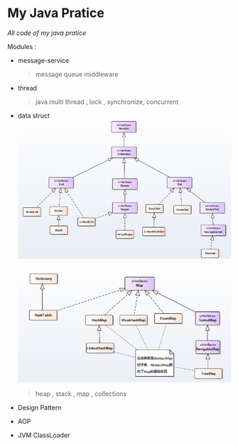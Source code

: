 # My Java Pratice
   _All code of my java pratice_

Modules :

 - message-service  
   > message queue middleware
 - thread
   > java multi thread , lock , synchronize, concurrent
 - data struct
   ![Collection](image/collection.png)
   
   ![Map](image/map.png)
   > heap , stack , map , collections
 - Design Pattern

 - AOP

 - JVM ClassLoader